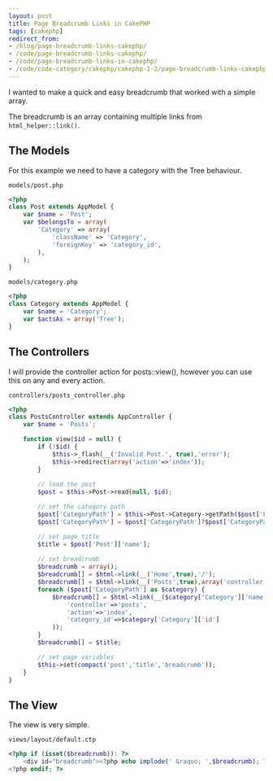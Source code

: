 ```yaml
---
layout: post
title: Page Breadcrumb Links in CakePHP
tags: [cakephp]
redirect_from:
- /blog/page-breadcrumb-links-cakephp/
- /code/page-breadcrumb-links-cakephp/
- /code/page-breadcrumb-links-in-cakephp/
- /code/code-category/cakephp/cakephp-1-2/page-breadcrumb-links-cakephp/
---
```

I wanted to make a quick and easy breadcrumb that worked with a simple array.

The breadcrumb is an array containing multiple links from `html_helper::link()`.

<!--break-->

## The Models

For this example we need to have a category with the Tree behaviour.

`models/post.php`

```php
<?php
class Post extends AppModel {
	var $name = 'Post';
	var $belongsTo = array(
		'Category' => array(
			'className' => 'Category',
			'foreignKey' => 'category_id',
		),
	);                
}
```

`models/category.php`

```php
<?php
class Category extends AppModel {
	var $name = 'Category';
	var $actsAs = array('Tree');
}
```

## The Controllers

I will provide the controller action for posts::view(), however you can use this on any and every action.

`controllers/posts_controller.php`

```php
<?php
class PostsController extends AppController {
	var $name = 'Posts';

	function view($id = null) {
		if (!$id) {
			$this->_flash(__('Invalid Post.', true),'error');
			$this->redirect(array('action'=>'index'));
		}
		
		// load the post
		$post = $this->Post->read(null, $id);

		// set the category path
		$post['CategoryPath'] = $this->Post->Category->getPath($post['Post']['category_id']); 
		$post['CategoryPath'] = $post['CategoryPath']?$post['CategoryPath']:array(); 

		// set page title
		$title = $post['Post']['name'];
		
		// set breadcrumb
		$breadcrumb = array();
		$breadcrumb[] = $html->link(__('Home',true),'/');
		$breadcrumb[] = $html->link(__('Posts',true),array('controller'=>'posts','action'=>'index'));
 		foreach ($post['CategoryPath'] as $category) {
			$breadcrumb[] = $html->link(__($category['Category']['name'],true),array(
				'controller'=>'posts',
				'action'=>'index',
				'category_id'=>$category['Category']['id']
			));
		}
		$breadcrumb[] = $title;

		// set page variables
		$this->set(compact('post','title','breadcrumb'));
	}
}
```

## The View

The view is very simple.

`views/layout/default.ctp`

```php
<?php if (isset($breadcrumb)): ?>
	<div id="breadcrumb"><?php echo implode(' &raquo; ',$breadcrumb); ?></div>
<?php endif; ?>
```
